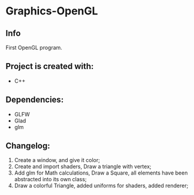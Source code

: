 # Graphics-OpenGL

## Info
 First OpenGL program.
  
## Project is created with:
* C++

## Dependencies:
* GLFW
* Glad
* glm

## Changelog:
1. Create a window, and give it color;
2. Create and import shaders, Draw a triangle with vertex;
3. Add glm for Math calculations, Draw a Square, all elements have been abstracted into its own class;
4. Draw a colorful Triangle, added uniforms for shaders, added renderer;
